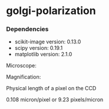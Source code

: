 # golgi-polarization

### Dependencies
- scikit-image version: 0.13.0
- scipy version: 0.19.1
- matplotlib version: 2.1.0


Microscope: 

Magnification: 

Physical length of a pixel on the CCD

0.108 micron/pixel or 9.23 pixels/micron
